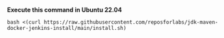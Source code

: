 **Execute this command in Ubuntu 22.04**
```
bash <(curl https://raw.githubusercontent.com/reposforlabs/jdk-maven-docker-jenkins-install/main/install.sh)
```
